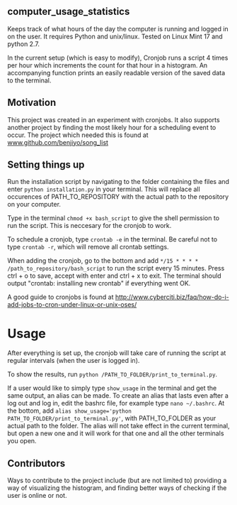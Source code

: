 ## computer_usage_statistics
Keeps track of what hours of the day the computer is running and logged in on the user. It requires Python  and unix/linux. Tested on Linux Mint 17 and python 2.7.

In the current setup (which is easy to modify), Cronjob runs a script 4 times per hour which increments the count for that hour in a histogram.
An accompanying function prints an easily readable version of the saved data to the terminal.

## Motivation

This project was created in an experiment with cronjobs. It also supports another project by finding the most likely hour for a scheduling event to occur. The project which needed this is found at www.github.com/benjiyo/song_list

## Setting things up

Run the installation script by navigating to the folder containing the files and enter `python installation.py` in your terminal. This will replace all occurences of PATH_TO_REPOSITORY with the actual path to the repository on your computer.

Type in the terminal `chmod +x bash_script` to give the shell permission to run the script. This is neccesary for the cronjob to work.

To schedule a cronjob, type `crontab -e` in the terminal. Be careful not to type `crontab -r`, which will remove all crontab settings.

When adding the cronjob, go to the bottom and add `*/15 * * * * /path_to_repository/bash_script` to run the script every 15 minutes. Press ctrl + o to save, accept with enter and ctrl + x to exit. The terminal should output "crontab: installing new crontab" if everything went OK.

A good guide to cronjobs is found at http://www.cyberciti.biz/faq/how-do-i-add-jobs-to-cron-under-linux-or-unix-oses/

# Usage
After everything is set up, the cronjob will take care of running the script at regular intervals (when the user is logged in).

To show the results, run `python /PATH_TO_FOLDER/print_to_terminal.py`.

If a user would like to simply type `show_usage` in the terminal and get the same output, an alias can be made. To create an alias that lasts even after a log out and log in, edit the bashrc file, for example type `nano ~/.bashrc`. At the bottom, add `alias show_usage='python PATH_TO_FOLDER/print_to_terminal.py'`, with PATH_TO_FOLDER as your actual path to the folder. The alias will not take effect in the current terminal, but open a new one and it will work for that one and all the other terminals you open.

## Contributors

Ways to contribute to the project include (but are not limited to) providing a way of visualizing the histogram, and finding better ways of checking if the user is online or not.
